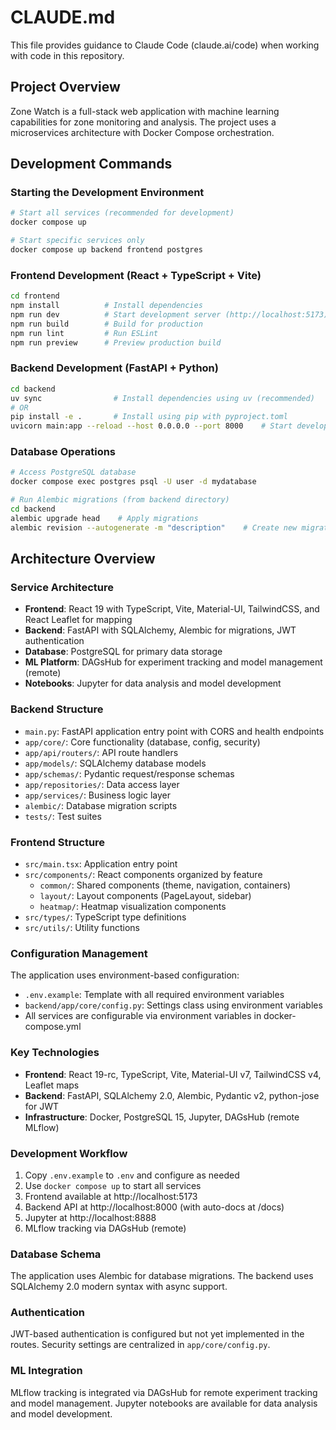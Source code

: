 # CLAUDE.md

This file provides guidance to Claude Code (claude.ai/code) when working with code in this repository.

## Project Overview

Zone Watch is a full-stack web application with machine learning capabilities for zone monitoring and analysis. The project uses a microservices architecture with Docker Compose orchestration.

## Development Commands

### Starting the Development Environment
```bash
# Start all services (recommended for development)
docker compose up

# Start specific services only
docker compose up backend frontend postgres
```

### Frontend Development (React + TypeScript + Vite)
```bash
cd frontend
npm install          # Install dependencies
npm run dev          # Start development server (http://localhost:5173)
npm run build        # Build for production
npm run lint         # Run ESLint
npm run preview      # Preview production build
```

### Backend Development (FastAPI + Python)
```bash
cd backend
uv sync                # Install dependencies using uv (recommended)
# OR
pip install -e .       # Install using pip with pyproject.toml
uvicorn main:app --reload --host 0.0.0.0 --port 8000    # Start development server
```

### Database Operations
```bash
# Access PostgreSQL database
docker compose exec postgres psql -U user -d mydatabase

# Run Alembic migrations (from backend directory)
cd backend
alembic upgrade head    # Apply migrations
alembic revision --autogenerate -m "description"    # Create new migration
```

## Architecture Overview

### Service Architecture
- **Frontend**: React 19 with TypeScript, Vite, Material-UI, TailwindCSS, and React Leaflet for mapping
- **Backend**: FastAPI with SQLAlchemy, Alembic for migrations, JWT authentication
- **Database**: PostgreSQL for primary data storage
- **ML Platform**: DAGsHub for experiment tracking and model management (remote)
- **Notebooks**: Jupyter for data analysis and model development

### Backend Structure
- `main.py`: FastAPI application entry point with CORS and health endpoints
- `app/core/`: Core functionality (database, config, security)
- `app/api/routers/`: API route handlers
- `app/models/`: SQLAlchemy database models
- `app/schemas/`: Pydantic request/response schemas
- `app/repositories/`: Data access layer
- `app/services/`: Business logic layer
- `alembic/`: Database migration scripts
- `tests/`: Test suites

### Frontend Structure
- `src/main.tsx`: Application entry point
- `src/components/`: React components organized by feature
  - `common/`: Shared components (theme, navigation, containers)
  - `layout/`: Layout components (PageLayout, sidebar)
  - `heatmap/`: Heatmap visualization components
- `src/types/`: TypeScript type definitions
- `src/utils/`: Utility functions

### Configuration Management
The application uses environment-based configuration:
- `.env.example`: Template with all required environment variables
- `backend/app/core/config.py`: Settings class using environment variables
- All services are configurable via environment variables in docker-compose.yml

### Key Technologies
- **Frontend**: React 19-rc, TypeScript, Vite, Material-UI v7, TailwindCSS v4, Leaflet maps
- **Backend**: FastAPI, SQLAlchemy 2.0, Alembic, Pydantic v2, python-jose for JWT
- **Infrastructure**: Docker, PostgreSQL 15, Jupyter, DAGsHub (remote MLflow)

### Development Workflow
1. Copy `.env.example` to `.env` and configure as needed
2. Use `docker compose up` to start all services
3. Frontend available at http://localhost:5173
4. Backend API at http://localhost:8000 (with auto-docs at /docs)
5. Jupyter at http://localhost:8888
6. MLflow tracking via DAGsHub (remote)

### Database Schema
The application uses Alembic for database migrations. The backend uses SQLAlchemy 2.0 modern syntax with async support.

### Authentication
JWT-based authentication is configured but not yet implemented in the routes. Security settings are centralized in `app/core/config.py`.

### ML Integration
MLflow tracking is integrated via DAGsHub for remote experiment tracking and model management. Jupyter notebooks are available for data analysis and model development.